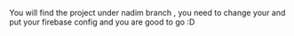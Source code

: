 
You will find the project under nadim branch , you need to change your and put your firebase config and you are good to go :D 

